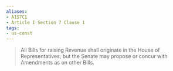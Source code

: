 ```yaml
---
aliases: 
- A1S7C1
- Article I Section 7 Clause 1
tags: 
- us-const
---
```

> All Bills for raising Revenue shall originate in the House of Representatives; but the Senate may propose or concur with Amendments as on other Bills.

